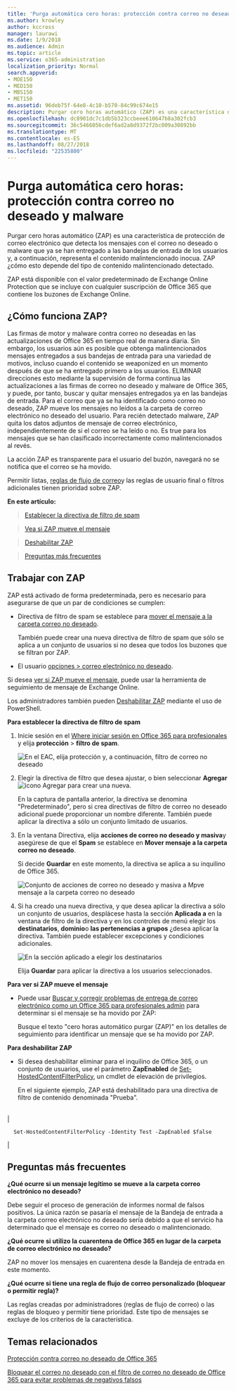 ```yaml
---
title: 'Purga automática cero horas: protección contra correo no deseado y malware'
ms.author: krowley
author: kccross
manager: laurawi
ms.date: 1/9/2018
ms.audience: Admin
ms.topic: article
ms.service: o365-administration
localization_priority: Normal
search.appverid:
- MOE150
- MED150
- MBS150
- MET150
ms.assetid: 96deb75f-64e8-4c10-b570-84c99c674e15
description: Purgar cero horas automático (ZAP) es una característica de protección de correo electrónico que detecta los mensajes con el correo no deseado o malware que ya se han entregado a las bandejas de entrada de los usuarios y, a continuación, representa el contenido malintencionado inocua. ZAP ¿cómo esto depende del tipo de contenido malintencionado detectado.
ms.openlocfilehash: dc8901dc7c1db5b323ccbeee610647b8a302fcb3
ms.sourcegitcommit: 36c5466056cdef6ad2a8d9372f2bc009a30892bb
ms.translationtype: MT
ms.contentlocale: es-ES
ms.lasthandoff: 08/27/2018
ms.locfileid: "22535800"
---
```

# <a name="zero-hour-auto-purge---protection-against-spam-and-malware"></a>Purga automática cero horas: protección contra correo no deseado y malware

Purgar cero horas automático (ZAP) es una característica de protección de correo electrónico que detecta los mensajes con el correo no deseado o malware que ya se han entregado a las bandejas de entrada de los usuarios y, a continuación, representa el contenido malintencionado inocua. ZAP ¿cómo esto depende del tipo de contenido malintencionado detectado.
  
ZAP está disponible con el valor predeterminado de Exchange Online Protection que se incluye con cualquier suscripción de Office 365 que contiene los buzones de Exchange Online.
  
## <a name="how-does-zap-work"></a>¿Cómo funciona ZAP?

Las firmas de motor y malware contra correo no deseadas en las actualizaciones de Office 365 en tiempo real de manera diaria. Sin embargo, los usuarios aún es posible que obtenga malintencionados mensajes entregados a sus bandejas de entrada para una variedad de motivos, incluso cuando el contenido se weaponized en un momento después de que se ha entregado primero a los usuarios. ELIMINAR direcciones esto mediante la supervisión de forma continua las actualizaciones a las firmas de correo no deseado y malware de Office 365, y puede, por tanto, buscar y quitar mensajes entregados ya en las bandejas de entrada. Para el correo que ya se ha identificado como correo no deseado, ZAP mueve los mensajes no leídos a la carpeta de correo electrónico no deseado del usuario. Para recién detectado malware, ZAP quita los datos adjuntos de mensaje de correo electrónico, independientemente de si el correo se ha leído o no. Es true para los mensajes que se han clasificado incorrectamente como malintencionados al revés.
  
La acción ZAP es transparente para el usuario del buzón, navegará no se notifica que el correo se ha movido.
  
Permitir listas, [reglas de flujo de correo](https://go.microsoft.com/fwlink/p/?LinkId=722755)y las reglas de usuario final o filtros adicionales tienen prioridad sobre ZAP.
  
 **En este artículo:**
  
> [Establecer la directiva de filtro de spam](zero-hour-auto-purge.md#BK_SetSpam)
    
> [Vea si ZAP mueve el mensaje](zero-hour-auto-purge.md#BK_DidZAPMove)
    
> [Deshabilitar ZAP](zero-hour-auto-purge.md#BK_Posh)
    
> [Preguntas más frecuentes](zero-hour-auto-purge.md#BK_FAQ)
    
## <a name="working-with-zap"></a>Trabajar con ZAP

ZAP está activado de forma predeterminada, pero es necesario para asegurarse de que un par de condiciones se cumplen:
  
- Directiva de filtro de spam se establece para [mover el mensaje a la carpeta correo no deseado](zero-hour-auto-purge.md#BK_SetSpam).
    
    También puede crear una nueva directiva de filtro de spam que sólo se aplica a un conjunto de usuarios si no desea que todos los buzones que se filtran por ZAP.
    
- El usuario [opciones \> correo electrónico no deseado](https://support.office.com/article/068FA430-F8D7-4518-A8DA-8BC74958F05F).
    
Si desea [ver si ZAP mueve el mensaje](zero-hour-auto-purge.md#BK_DidZAPMove), puede usar la herramienta de seguimiento de mensaje de Exchange Online.
  
Los administradores también pueden [Deshabilitar ZAP](zero-hour-auto-purge.md#BK_Posh) mediante el uso de PowerShell. 
  
 **Para establecer la directiva de filtro de spam**
  
1. Inicie sesión en el [Where iniciar sesión en Office 365 para profesionales](https://support.office.com/article/e9eb7d51-5430-4929-91ab-6157c5a050b4) y elija **protección** \> **filtro de spam**. 
    
    ![En el EAC, elija protección y, a continuación, filtro de correo no deseado](media/0463c879-63fa-4a6c-9b03-e980d5ef3954.PNG)
  
2. Elegir la directiva de filtro que desea ajustar, o bien seleccionar **Agregar**![icono Agregar](media/8ee52980-254b-440b-99a2-18d068de62d3.gif) para crear una nueva. 
    
    En la captura de pantalla anterior, la directiva se denomina "Predeterminado", pero si crea directivas de filtro de correo no deseado adicional puede proporcionar un nombre diferente. También puede aplicar la directiva a sólo un conjunto limitado de usuarios.
    
3. En la ventana Directiva, elija **acciones de correo no deseado y masiva**y asegúrese de que el **Spam** se establece en **Mover mensaje a la carpeta correo no deseado**. 
    
    Si decide **Guardar** en este momento, la directiva se aplica a su inquilino de Office 365. 
    
    ![Conjunto de acciones de correo no deseado y masiva a Mpve mensaje a la carpeta correo no deseado](media/4332cfb3-89e1-48ba-8da8-9286f2fa1089.PNG)
  
4. Si ha creado una nueva directiva, y que desea aplicar la directiva a sólo un conjunto de usuarios, desplácese hasta la sección **Aplicada a** en la ventana de filtro de la directiva y en los controles de menú elegir los **destinatarios**, **dominio**o **las pertenencias a grupos** ¿desea aplicar la directiva. También puede establecer excepciones y condiciones adicionales. 
    
    ![En la sección aplicado a elegir los destinatarios](media/19ca10db-c0f4-432c-b3de-ad4101a23de6.PNG)
  
    Elija **Guardar** para aplicar la directiva a los usuarios seleccionados. 
    
 **Para ver si ZAP mueve el mensaje**
  
- Puede usar [Buscar y corregir problemas de entrega de correo electrónico como un Office 365 para profesionales admin](https://support.office.com/article/e7758b99-1896-41db-bf39-51e2dba21de6) para determinar si el mensaje se ha movido por ZAP: 
    
    Busque el texto "cero horas automático purgar (ZAP)" en los detalles de seguimiento para identificar un mensaje que se ha movido por ZAP.
    
 **Para deshabilitar ZAP**
  
- Si desea deshabilitar eliminar para el inquilino de Office 365, o un conjunto de usuarios, use el parámetro **ZapEnabled** de [Set-HostedContentFilterPolicy](https://go.microsoft.com/fwlink/p/?LinkId=722758), un cmdlet de elevación de privilegios.
    
    En el siguiente ejemplo, ZAP está deshabilitado para una directiva de filtro de contenido denominada "Prueba".
    
||
|:-----|
|
```
  Set-HostedContentFilterPolicy -Identity Test -ZapEnabled $false
```

|
   
## <a name="faq"></a>Preguntas más frecuentes
<a name="BK_FAQ"> </a>

 **¿Qué ocurre si un mensaje legítimo se mueve a la carpeta correo electrónico no deseado?**
  
Debe seguir el proceso de generación de informes normal de falsos positivos. La única razón se pasaría el mensaje de la Bandeja de entrada a la carpeta correo electrónico no deseado sería debido a que el servicio ha determinado que el mensaje es correo no deseado o malintencionado.
  
 **¿Qué ocurre si utilizo la cuarentena de Office 365 en lugar de la carpeta de correo electrónico no deseado?**
  
ZAP no mover los mensajes en cuarentena desde la Bandeja de entrada en este momento.
  
 **¿Qué ocurre si tiene una regla de flujo de correo personalizado (bloquear o permitir regla)?**
  
Las reglas creadas por administradores (reglas de flujo de correo) o las reglas de bloqueo y permitir tiene prioridad. Este tipo de mensajes se excluye de los criterios de la característica.
  
## <a name="related-topics"></a>Temas relacionados
<a name="BK_FAQ"> </a>

[Protección contra correo no deseado de Office 365](anti-spam-protection.md)
  
[Bloquear el correo no deseado con el filtro de correo no deseado de Office 365 para evitar problemas de negativos falsos](block-email-spam-to-prevent-false-negatives.md)
  

